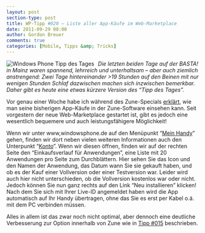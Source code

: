 ```yaml
---
layout: post
section-type: post
title: WP-Tipp #020 – Liste aller App-Käufe im Web-Marketplace
date: 2011-09-29 08:00
author: Gordon Breuer
comments: true
categories: [Mobile, Tipps &amp; Tricks]
---
```

<p><img style="margin: 0px 10px 0px 0px; display: inline; float: left" title="" alt="Windows Phone Tipp des Tages" align="left" src="http://anheledirwp.blob.core.windows.net/wordpress/2011/09/sonstiges2.png" /></p>  <p><em>Die letzten beiden Tage auf der BASTA! in Mainz waren spannend, lehrreich und unterhaltsam – aber auch ziemlich anstrengend: Zwei Tage hintereinander &gt;19 Stunden auf den Beinen mit nur wenigen Stunden Schlaf dazwischen machen sich inzwischen bemerkbar. Daher gibt es heute eine etwas kürzere Version des “Tipp des Tages”.</em></p>  <p>Vor genau einer Woche habe ich während des Zune-Specials <a href="/post/2011/09/22/WP-Tipp-015-%E2%80%93-Wann-habe-ich-welche-App-gekauft.aspx">erklärt</a>, wie man seine bisherigen App-Käufe in der Zune-Software einsehen kann. Seit vorgestern der neue Web-Marketplace gestartet ist, gibt es jedoch eine wesentlich bequemere und auch leistungsfähigere Möglichkeit!</p>  <p>Wenn wir unter www,windowsphone.de auf den Menüpunkt “<a href="https://www.windowsphone.com/de-DE/my">Mein Handy</a>” gehen, finden wir dort neben vielen weiteren Informationen auch den Unterpunkt “<a href="https://www.windowsphone.com/de-DE/account">Konto</a>”. Wenn wir diesen öffnen, finden wir auf der rechten Seite den “Einkaufsverlauf für Anwendungen”, eine Liste mit 20 Anwendungen pro Seite zum Durchblättern. Hier sehen Sie das Icon und den Namen der Anwendung, das Datum wann Sie sie gekauft haben, und ob es der Kauf einer Vollversion oder einer Testversion war. Leider wird auch hier nicht unterschieden, ob die Vollversion kostenlos war oder nicht. Jedoch können Sie nun ganz rechts auf den Link “Neu installieren” klicken! Nach dem Sie sich mit Ihrer Live-ID angemeldet haben wird die App automatisch auf Ihr Handy übertragen, ohne das Sie es erst per Kabel o.ä. mit dem PC verbinden müssen.</p>  <p>Alles in allem ist das zwar noch nicht optimal, aber dennoch eine deutliche Verbesserung zur Option innerhalb von Zune wie in <a href="/post/2011/09/22/WP-Tipp-015-%E2%80%93-Wann-habe-ich-welche-App-gekauft.aspx">Tipp #015</a> beschrieben.</p>

